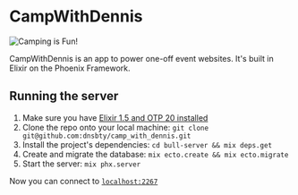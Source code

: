 # CampWithDennis
![Camping is Fun!](https://user-images.githubusercontent.com/3421625/37573274-b067baf6-2adb-11e8-8410-56f729c18d2a.gif)

CampWithDennis is an app to power one-off event websites. It's built in Elixir on the Phoenix Framework.

## Running the server

1. Make sure you have [Elixir 1.5 and OTP 20 installed](https://elixir-lang.org/install.html)
2. Clone the repo onto your local machine: `git clone git@github.com:dnsbty/camp_with_dennis.git`
3. Install the project's dependencies: `cd bull-server && mix deps.get`
4. Create and migrate the database: `mix ecto.create && mix ecto.migrate`
5. Start the server: `mix phx.server`

Now you can connect to [`localhost:2267`](http://localhost:2267)
